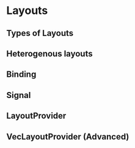 # Layouts

## Types of Layouts

## Heterogenous layouts

## Binding

## Signal

## LayoutProvider

## VecLayoutProvider (Advanced)
